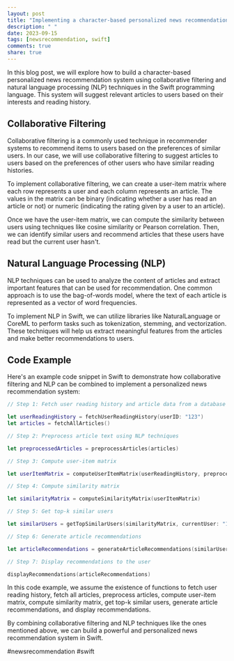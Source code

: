```yaml
---
layout: post
title: "Implementing a character-based personalized news recommendation system that suggests relevant articles based on user interests and reading history using collaborative filtering and natural language processing in Swift"
description: " "
date: 2023-09-15
tags: [newsrecommendation, swift]
comments: true
share: true
---
```


In this blog post, we will explore how to build a character-based personalized news recommendation system using collaborative filtering and natural language processing (NLP) techniques in the Swift programming language. This system will suggest relevant articles to users based on their interests and reading history.

## Collaborative Filtering

Collaborative filtering is a commonly used technique in recommender systems to recommend items to users based on the preferences of similar users. In our case, we will use collaborative filtering to suggest articles to users based on the preferences of other users who have similar reading histories.

To implement collaborative filtering, we can create a user-item matrix where each row represents a user and each column represents an article. The values in the matrix can be binary (indicating whether a user has read an article or not) or numeric (indicating the rating given by a user to an article).

Once we have the user-item matrix, we can compute the similarity between users using techniques like cosine similarity or Pearson correlation. Then, we can identify similar users and recommend articles that these users have read but the current user hasn't.

## Natural Language Processing (NLP)

NLP techniques can be used to analyze the content of articles and extract important features that can be used for recommendation. One common approach is to use the bag-of-words model, where the text of each article is represented as a vector of word frequencies.

To implement NLP in Swift, we can utilize libraries like NaturalLanguage or CoreML to perform tasks such as tokenization, stemming, and vectorization. These techniques will help us extract meaningful features from the articles and make better recommendations to users.

## Code Example

Here's an example code snippet in Swift to demonstrate how collaborative filtering and NLP can be combined to implement a personalized news recommendation system:

```swift
// Step 1: Fetch user reading history and article data from a database

let userReadingHistory = fetchUserReadingHistory(userID: "123")
let articles = fetchAllArticles()

// Step 2: Preprocess article text using NLP techniques

let preprocessedArticles = preprocessArticles(articles)

// Step 3: Compute user-item matrix

let userItemMatrix = computeUserItemMatrix(userReadingHistory, preprocessedArticles)

// Step 4: Compute similarity matrix

let similarityMatrix = computeSimilarityMatrix(userItemMatrix)

// Step 5: Get top-k similar users

let similarUsers = getTopSimilarUsers(similarityMatrix, currentUser: "123", k: 5)

// Step 6: Generate article recommendations

let articleRecommendations = generateArticleRecommendations(similarUsers, userReadingHistory, preprocessedArticles)

// Step 7: Display recommendations to the user

displayRecommendations(articleRecommendations)
```

In this code example, we assume the existence of functions to fetch user reading history, fetch all articles, preprocess articles, compute user-item matrix, compute similarity matrix, get top-k similar users, generate article recommendations, and display recommendations.

By combining collaborative filtering and NLP techniques like the ones mentioned above, we can build a powerful and personalized news recommendation system in Swift.

#newsrecommendation #swift